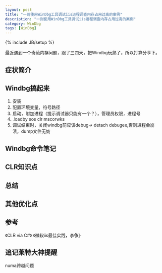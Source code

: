 ```yaml
---
layout: post
title: "一则使用WinDbg工具调试iis进程调查内存占用过高的案例"
description: "一则使用WinDbg工具调试iis进程调查内存占用过高的案例"
category: WinDbg
tags: [WinDbg]
---
```

{% include JB/setup %}

最近遇到一个奇葩内存问题，跟了三四天，把Windbg玩熟了，所以打算分享下。

## 症状简介



## Windbg搞起来

1. 安装
1. 配置环境变量，符号路径
1. 启动，附加进程（提示调试器只能有一个？），管理员权限，进程号
1. .loadby sos clr  mscorwks
1. 调试结束时，关闭windbg前应该debug-> detach debugee,否则进程会崩溃，dump文件无妨

## Windbg命令笔记



## CLR知识点



## 总结



## 其他优化点


## 参考

《CLR via C#》
《微软iis最佳实践，李争》


## 追记莱特大神提醒

numa跨越问题

>
